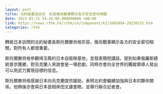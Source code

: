 ```yaml
---
layout: post
title: 北約秘書長訪日　形容俄烏戰事顯示各方安全密切相關
date: 2023-01-31 14:34:08.000000000 +08:00
link: https://news.rthk.hk/rthk/ch/component/k2/1685894-20230131.htm
categories: rthk
---
```


轉抵日本訪問的北約秘書長斯托爾滕貝格形容，俄烏戰事顯示各方的安全密切相關，對所有人都很重要。

斯托爾滕貝格參觀埼玉縣的日本自衛隊基地，並發表簡短講話，提到如果俄羅斯總統普京獲勝，對烏克蘭人來說會是一場悲劇，同時亦會向全世界的獨裁領導人發出可以用武力實現目標的信息。

斯托爾滕貝格感謝日本向烏克蘭提供援助，表明北約會繼續加強與日本的夥伴關係。他稍後亦會與日本首相岸田文雄會晤，並舉行聯合記者會。
